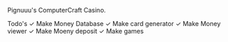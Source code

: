 Pignuuu's ComputerCraft Casino.

Todo's
✓ Make Money Database
✓ Make card generator
✓ Make Money viewer
✓ Make Moeny deposit
✓ Make games
